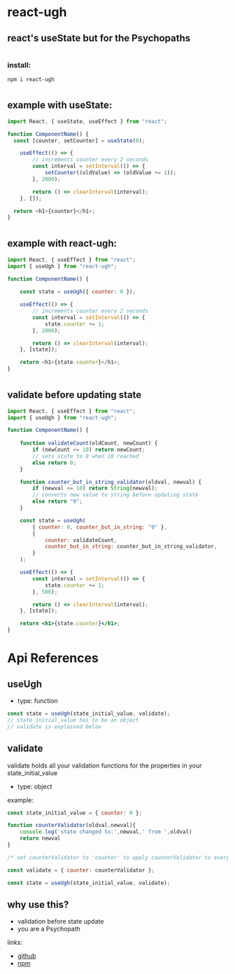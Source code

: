 # react-ugh

## react's useState but for the Psychopaths

#

### install:
```
npm i react-ugh
```
#

## example with useState:
```javascript
import React, { useState, useEffect } from "react";

function ComponentName() {
  const [counter, setCounter] = useState(0);

    useEffect(() => {
        // increments counter every 2 seconds
        const interval = setInterval(() => {
            setCounter((oldValue) => (oldValue += 1));
        }, 2000);

        return () => clearInterval(interval);
    }, []);

  return <h1>{counter}</h1>;
}

```
#

## example with react-ugh:
```javascript
import React, { useEffect } from "react";
import { useUgh } from "react-ugh";

function ComponentName() {
    
    const state = useUgh({ counter: 0 });

    useEffect(() => {
        // increments counter every 2 seconds
        const interval = setInterval(() => {
            state.counter += 1;
        }, 2000);

        return () => clearInterval(interval);
    }, [state]);

    return <h1>{state.counter}</h1>;
}

```
# 
## validate before updating state

```jsx
import React, { useEffect } from "react";
import { useUgh } from "react-ugh";

function ComponentName() {
    
    function validateCount(oldCount, newCount) {
        if (newCount <= 10) return newCount; 
        // sets state to 0 when 10 reached
        else return 0;
    }

    function counter_but_in_string_validator(oldval, newval) {
        if (newval <= 10) return String(newval);
        // converts new value to string before updating state
        else return "0";
    }

    const state = useUgh(
        { counter: 0, counter_but_in_string: "0" },
        {
            counter: validateCount,
            counter_but_in_string: counter_but_in_string_validator,
        }
    );

    useEffect(() => {
        const interval = setInterval(() => {
            state.counter += 1;
        }, 500);

        return () => clearInterval(interval);
    }, [state]);

    return <h1>{state.counter}</h1>;
}

```

# Api References

## useUgh
- type: function

```jsx
const state = useUgh(state_initial_value, validate);
// state_initial_value has to be an object
// validate is explained below
```
## validate
validate holds all your validation functions for the properties in your state_initial_value
- type: object

example:
```jsx
const state_initial_value = { counter: 0 };

function counterValidator(oldval,newval){
    console.log('state changed to:',newval,' from ',oldval)
    return newval
}

/* set counterValidator to 'counter' to apply counterValidator to every change that occurs to 'counter' property in ur state */

const validate = { counter: counterValidator };

const state = useUgh(state_initial_value, validate);

```


## why use this?
- validation before state update
- you are a Psychopath

links: 
- [github](https://github.com/xrehpicx/react-ugh)
- [npm](https://www.npmjs.com/package/react-ugh)